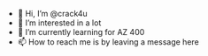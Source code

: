 - 👋 Hi, I’m @crack4u
- 👀 I’m interested in a lot 
- 🌱 I’m currently learning for AZ 400
- 📫 How to reach me is by leaving a message here


